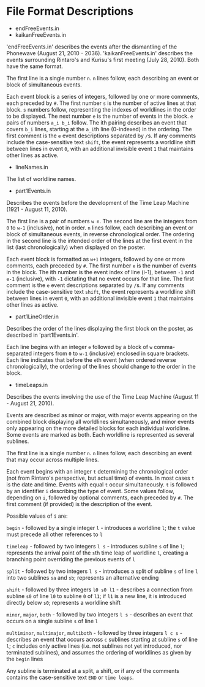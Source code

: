 # File Format Descriptions

- endFreeEvents.in
- kaikanFreeEvents.in

'endFreeEvents.in' describes the events after the dismantling of the Phonewave (August 21, 2010 - 2036).
'kaikanFreeEvents.in' describes the events surrounding Rintaro's and Kurisu's first meeting (July 28, 2010).
Both have the same format.

The first line is a single number `n`. `n` lines follow, each describing an event or block of simultaneous events.

Each event block is a series of integers, followed by one or more comments, each preceded by `#`. The first number `s` is the number of active lines at that block. `s` numbers follow, representing the indexes of worldlines in the order to be displayed. The next number `e` is the number of events in the block. `e` pairs of numbers `a_i b_i` follow. The ith pairing describes an event that covers `b_i` lines, starting at the `a_i`th line (0-indexed) in the ordering. The first comment is the `e` event descriptions separated by `/`s. If any comments include the case-sensitive text `shift`, the event represents a worldline shift between lines in event `0`, with an additional invisible event `1` that maintains other lines as active.

- lineNames.in

The list of worldline names.

- part1Events.in

Describes the events before the development of the Time Leap Machine (1921 - August 11, 2010).

The first line is a pair of numbers `w n`. The second line are the integers from `0` to `w-1` (inclusive), not in order. `n` lines follow, each describing an event or block of simultaneous events, in reverse chronological order. The ordering in the second line is the intended order of the lines at the first event in the list (last chronologically) when displayed on the poster.

Each event block is formatted as `w+1` integers, followed by one or more comments, each preceded by `#`. The first number `e` is the number of events in the block. The ith number is the event index of line (i-1), between `-1` and `e-1` (inclusive), with `-1` dictating that no event occurs for that line. The first comment is the `e` event descriptions separated by `/`s. If any comments include the case-sensitive text `shift`, the event represents a worldline shift between lines in event `0`, with an additional invisible event `1` that maintains other lines as active.

- part1LineOrder.in

Describes the order of the lines displaying the first block on the poster, as described in 'part1Events.in'.

Each line begins with an integer `e` followed by a block of `w` comma-separated integers from `0` to `w-1` (inclusive) enclosed in square brackets. Each line indicates that before the `e`th event (when ordered reverse chronologically), the ordering of the lines should change to the order in the block.

- timeLeaps.in

Describes the events involving the use of the Time Leap Machine (August 11 - August 21, 2010).

Events are described as minor or major, with major events appearing on the combined block displaying all worldlines simultaneously, and minor events only appearing on the more detailed blocks for each individual worldline. Some events are marked as both. Each worldline is represented as several sublines.

The first line is a single number `n`. `n` lines follow, each describing an event that may occur across multiple lines.

Each event begins with an integer `t` determining the chronological order (not from Rintaro's perspective, but actual time) of events. In most cases `t` is the date and time. Events with equal `t` occur simultaneously. `t` is followed by an identifier `i` describing the type of event. Some values follow, depending on `i`, followed by optional comments, each preceded by `#`. The first comment (if provided) is the description of the event.

Possible values of `i` are:

`begin` - followed by a single integer `l` - introduces a worldline `l`; the `t` value must precede all other references to `l`

`timeleap` - followed by two integers `l s` - introduces subline `s` of line `l`; represents the arrival point of the `s`th time leap of worldline `l`, creating a branching point overriding the previous events of `l`

`split` - followed by two integers `l s` - introduces a split of subline `s` of line `l` into two sublines `sa` and `sb`; represents an alternative ending

`shift` - followed by three integers `l0 s0 l1` - describes a connection from subline `s0` of line `l0` to subline `0` of `l1`; if `l1` is a new line, it is introduced directly below `s0`; represents a worldline shift

`minor`, `major`, `both` - followed by two integers `l s` - describes an event that occurs on a single subline `s` of line `l`

`multiminor`, `multimajor`, `multiboth` - followed by three integers `l c s` - describes an event that occurs across `c` sublines starting at subline `s` of line `l`; `c` includes only active lines (i.e. not sublines not yet introduced, nor terminated sublines), and assumes the ordering of worldlines as given by the `begin` lines

Any subline is terminated at a split, a shift, or if any of the comments contains the case-sensitive text `END` or `time leaps`.